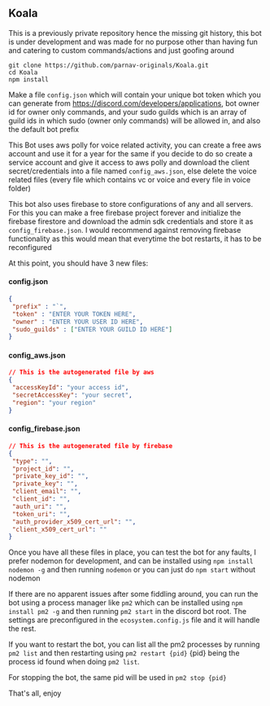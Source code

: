 ## Koala

This is a previously private repository hence the missing git history, this bot is under development and was made for no purpose other than having fun and catering to custom commands/actions and just goofing around

```
git clone https://github.com/parnav-originals/Koala.git
cd Koala
npm install
```

Make a file `config.json` which will contain your unique bot token which you can generate from https://discord.com/developers/applications, bot owner id for owner only commands, and your sudo guilds which is an array of guild ids in which sudo (owner only commands) will be allowed in, and also the default bot prefix

This Bot uses aws polly for voice related activity, you can create a free aws account and use it for a year for the same if you decide to do so create a service account and give it access to aws polly and download the client secret/credentials into a file named `config_aws.json`, else delete the voice related files (every file which contains vc or voice and every file in voice folder)

This bot also uses firebase to store configurations of any and all servers. For this you can make a free firebase project forever and initialize the firebase firestore and download the admin sdk credentials and store it as `config_firebase.json`. I would recommend against removing firebase functionality as this would mean that everytime the bot restarts, it has to be reconfigured

At this point, you should have 3 new files: 
#### config.json
```json
{
 "prefix" : "`",
 "token" : "ENTER YOUR TOKEN HERE",
 "owner" : "ENTER YOUR USER ID HERE",
 "sudo_guilds" : ["ENTER YOUR GUILD ID HERE"]
}
```
#### config_aws.json
```json
// This is the autogenerated file by aws
{
 "accessKeyId": "your access id",
 "secretAccessKey": "your secret",
 "region": "your region"
}
```
#### config_firebase.json
```json
// This is the autogenerated file by firebase
{
 "type": "",
 "project_id": "",
 "private_key_id": "",
 "private_key": "",
 "client_email": "",
 "client_id": "",
 "auth_uri": "",
 "token_uri": "",
 "auth_provider_x509_cert_url": "",
 "client_x509_cert_url": ""
}
```

Once you have all these files in place, you can test the bot for any faults, I prefer nodemon for development, and can be installed using `npm install nodemon -g` and  then running `nodemon` or you can just do `npm start` without nodemon

If there are no apparent issues after some fiddling around, you can run the bot using a process manager like `pm2` which can be installed using `npm install pm2 -g` and then running `pm2 start` in the discord bot root. The settings are preconfigured in the `ecosystem.config.js` file and it will handle the rest.

If you want to restart the bot, you can list all the pm2 processes by running `pm2 list` and then restarting using `pm2 restart {pid}` {pid} being the process id found when doing `pm2 list`. 

For stopping the bot, the same pid will be used in `pm2 stop {pid}`

That's all, enjoy
